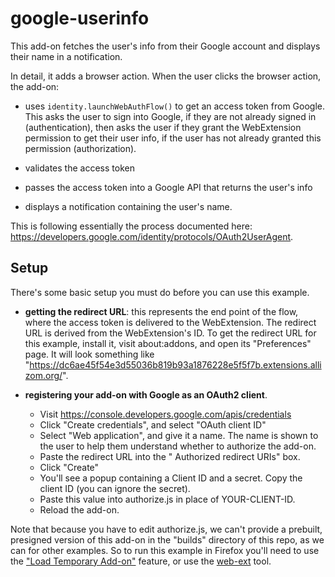 # google-userinfo

This add-on fetches the user's info from their Google account and displays their name in a notification.

In detail, it adds a browser action. When the user clicks the browser action, the add-on:

* uses `identity.launchWebAuthFlow()` to get an access token from Google. This asks the user to sign into Google, if they are not already signed in (authentication), then asks the user if they grant the WebExtension permission to get their user info, if the user has not already granted this permission (authorization).

* validates the access token

* passes the access token into a Google API that returns the user's info

* displays a notification containing the user's name.

This is following essentially the process documented here: https://developers.google.com/identity/protocols/OAuth2UserAgent.

## Setup ##

There's some basic setup you must do before you can use this example.

* **getting the redirect URL**: this represents the end point of the flow, where the access token is delivered to the WebExtension. The redirect URL is derived from the WebExtension's ID. To get the redirect URL for this example, install it, visit about:addons, and open its "Preferences" page. It will look something like "https://dc6ae45f54e3d55036b819b93a1876228e5f5f7b.extensions.allizom.org/".

* **registering your add-on with Google as an OAuth2 client**.
  * Visit https://console.developers.google.com/apis/credentials
  * Click "Create credentials", and select "OAuth client ID"
  * Select "Web application", and give it a name. The name is shown to the user to help them understand whether to authorize the add-on.
  * Paste the redirect URL into the " Authorized redirect URIs" box.
  * Click "Create"
  * You'll see a popup containing a Client ID and a secret. Copy the client ID (you can ignore the secret).
  * Paste this value into authorize.js in place of YOUR-CLIENT-ID.
  * Reload the add-on.

Note that because you have to edit authorize.js, we can't provide a prebuilt, presigned version of this add-on in the "builds" directory of this repo, as we can for other examples. So to run this example in Firefox you'll need to use the ["Load Temporary Add-on"](https://developer.mozilla.org/en-US/Add-ons/WebExtensions/Temporary_Installation_in_Firefox) feature, or use the [web-ext](https://developer.mozilla.org/en-US/Add-ons/WebExtensions/Getting_started_with_web-ext) tool.
